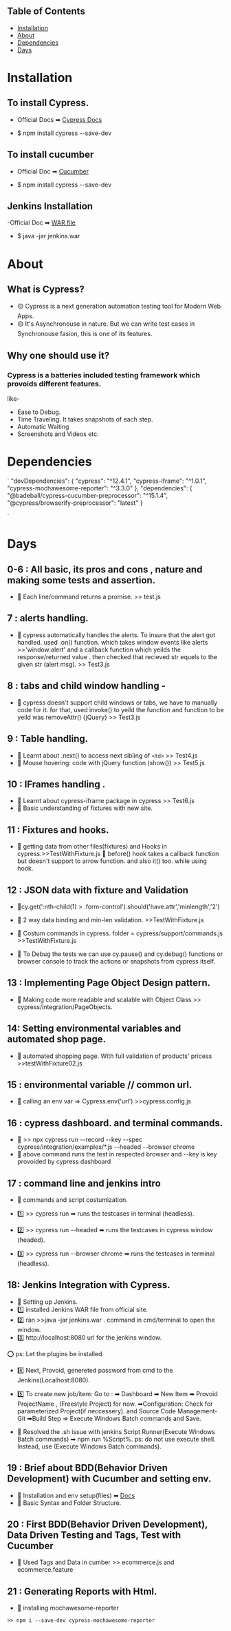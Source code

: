 ## Table of Contents

- [Installation](#installation)
- [About](#about)
- [Dependencies](#dependencies)
- [Days](#days)

# Installation

## To install Cypress.

- Official Docs ➡ [Cypress Docs](https://docs.cypress.io/guides/getting-started/installing-cypress)

- $ npm install cypress --save-dev

## To install cucumber

- Official Doc ➡ [Cucumber](https://github.com/badeball/cypress-cucumber-preprocessor/blob/master/docs/quick-start.md)

- $ npm install cypress --save-dev

## Jenkins Installation

-Official Doc ➡ [WAR file](https://github.com/badeball/cypress-cucumber-preprocessor/blob/master/docs/quick-start.md)

- $ java -jar jenkins.war

# About

## What is Cypress?

- 🟡 Cypress is a next generation automation testing tool for Modern Web Apps.
- 🟡 It's Asynchronouse in nature. But we can write
  test cases in Synchronouse fasion, this is one of its features.

## Why one should use it?

### Cypress is a batteries included testing framework which provoids different features.

like-

- Ease to Debug.
- Time Traveling. It takes snapshots of each step.
- Automatic Waiting
- Screenshots and Videos
  etc.



# Dependencies
`
 "devDependencies": {
    "cypress": "^12.4.1",
    "cypress-iframe": "^1.0.1",
    "cypress-mochawesome-reporter": "^3.3.0"
  },
  "dependencies": {
    "@badeball/cypress-cucumber-preprocessor": "^15.1.4",
    "@cypress/browserify-preprocessor": "latest"
  }
  
`

# Days

## 0-6 : All basic, its pros and cons , nature and making some tests and assertion.

- 🔰 Each line/command returns a promise. >> test.js

## 7 : alerts handling.

- 🔰 cypress automatically handles the alerts. To insure that the alert got handled. used .on() function. which takes window events like alerts >>'window:alert' and a callback function which yeilds the response/returned value . then checked that recieved str equels to the given str (alert msg). >> Test3.js

## 8 : tabs and child window handling -

- 🔰 cypress doesn't support child windows or tabs, we have to manually code for it. for that, used invoke() to yeild the function and function to be yeild was removeAttr() {jQuery} >> Test3.js

## 9 : Table handling.

- 🔰 Learnt about .next() to access next sibling of `<td>` >> Test4.js
- 🔰 Mouse hovering: code with jQuery function (show()) >> Test5.js

## 10 : IFrames handling .

- 🔰 Learnt about cypress-iframe package in cypress >> Test6.js
- 🔰 Basic understanding of fixtures with new site.

## 11 : Fixtures and hooks.

- 🔰 getting data from other files(fixtures) and Hooks in cypress.>>TestWithFixture.js
  🔸 before() hook takes a callback function but doesn't support to arrow function. and also it() too. while using hook.

## 12 : JSON data with fixture and Validation

- 🔰cy.get(':nth-child(1) > .form-control').should('have.attr','minlength','2')

- 🔰 2 way data binding and min-len validation. >>TestWithFixture.js

- 🔰 Costum commands in cypress. folder = cypress/support/commands.js >>TestWithFixture.js

- 🔰 To Debug the tests we can use cy.pause() and cy.debug() functions or browser console to track the actions or snapshots from cypress itself.

## 13 : Implementing Page Object Design pattern.

- 🔰 Making code more readable and scalable with Object Class >> cypress/integration/PageObjects.

## 14: Setting environmental variables and automated shop page.

- 🔰 automated shopping page. With full validation of products' pricess >>testWithFixture02.js

## 15 : environmental variable // common url.

- 🔰 calling an env var => Cypress.env('url') >>cypress.config.js

## 16 : cypress dashboard. and terminal commands.

- 🔰 >> npx cypress run --record --key <key provoided by cypress dashboard> --spec cypress/integration/examples/\*.js --headed --browser chrome
- 🔰 above command runs the test in respected browser and --key is key provoided by cypress dashboard

## 17 : command line and jenkins intro

- 🔰 commands and script costumization.

- 1️⃣ >> cypress run ➡ runs the testcases in terminal (headless).

- 2️⃣ >> cypress run --headed ➡ runs the testcases in cypress window (headed).

- 3️⃣ >> cypress run --browser chrome ➡ runs the testcases in terminal (headless).

## 18: Jenkins Integration with Cypress.

- 🔰 Setting up Jenkins.
- 1️⃣ installed Jenkins WAR file from official site.
- 2️⃣ ran >>java -jar jenkins.war . command in cmd/terminal to open the window.
- 3️⃣ http://localhost:8080 url for the jenkins window.

⭕ ps: Let the plugins be installed.

- 4️⃣ Next, Provoid, genereted password from cmd to the Jenkins(Localhost:8080).

- 5️⃣ To create new job/item: Go to :
➡ Dashboard
➡ New Item ➡ Provoid ProjectName , (Freestyle Project) for now.
➡Configuration: Check for parameterized Project(if neccessery).
and Source Code Management- Git
➡Build Step => Execute Windows Batch commands
and Save.

- 🔰 Resolved the .sh issue with jenkins Script Runner(Execute Windows Batch commands) ➡ npm run %Script%.
  ps: do not use execute shell. Instead, use (Execute Windows Batch commands).

## 19 : Brief about BDD(Behavior Driven Development) with Cucumber and setting env.

- 🔰 Installation and env setup(files) ➡ [Docs](https://github.com/badeball/)
- 🔰 Basic Syntax and Folder Structure.

## 20 : First BDD(Behavior Driven Development), Data Driven Testing and Tags, Test with Cucumber

- 🔰 Used Tags and Data in cumber >> ecommerce.js and ecommerce.feature

## 21 : Generating Reports with Html.

- 🔰  installing mochawesome-reporter

`>> npm i --save-dev cypress-mochawesome-reporter`

